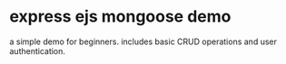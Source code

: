 # express ejs mongoose demo
a simple  demo for beginners.
includes basic CRUD operations and user authentication.

